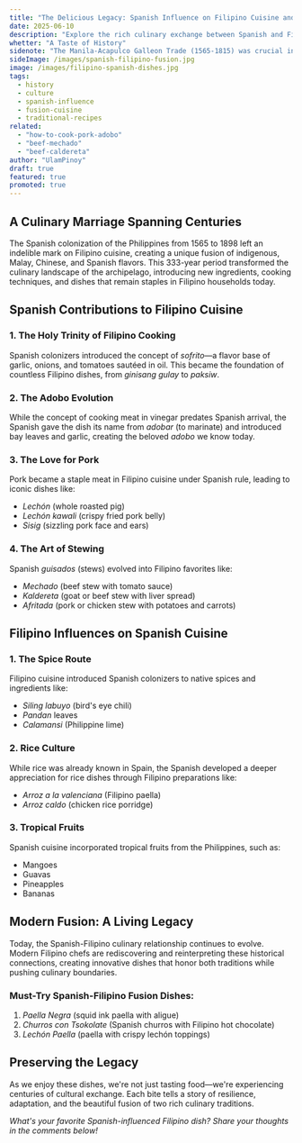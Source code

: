 ```yaml
---
title: "The Delicious Legacy: Spanish Influence on Filipino Cuisine and Vice Versa"
date: 2025-06-10
description: "Explore the rich culinary exchange between Spanish and Filipino cuisines, from adobo to lechón, and discover how centuries of colonization created a unique fusion of flavors that continues to evolve today."
whetter: "A Taste of History"
sidenote: "The Manila-Acapulco Galleon Trade (1565-1815) was crucial in the exchange of ingredients between Asia, the Americas, and Europe, creating the foundation of what we now know as Filipino cuisine."
sideImage: /images/spanish-filipino-fusion.jpg
image: /images/filipino-spanish-dishes.jpg
tags:
  - history
  - culture
  - spanish-influence
  - fusion-cuisine
  - traditional-recipes
related:
  - "how-to-cook-pork-adobo"
  - "beef-mechado"
  - "beef-caldereta"
author: "UlamPinoy"
draft: true
featured: true
promoted: true
---
```


## A Culinary Marriage Spanning Centuries

The Spanish colonization of the Philippines from 1565 to 1898 left an indelible mark on Filipino cuisine, creating a unique fusion of indigenous, Malay, Chinese, and Spanish flavors. This 333-year period transformed the culinary landscape of the archipelago, introducing new ingredients, cooking techniques, and dishes that remain staples in Filipino households today.

## Spanish Contributions to Filipino Cuisine

### 1. The Holy Trinity of Filipino Cooking

Spanish colonizers introduced the concept of _sofrito_—a flavor base of garlic, onions, and tomatoes sautéed in oil. This became the foundation of countless Filipino dishes, from _ginisang gulay_ to _paksiw_.

### 2. The Adobo Evolution

While the concept of cooking meat in vinegar predates Spanish arrival, the Spanish gave the dish its name from _adobar_ (to marinate) and introduced bay leaves and garlic, creating the beloved _adobo_ we know today.

### 3. The Love for Pork

Pork became a staple meat in Filipino cuisine under Spanish rule, leading to iconic dishes like:

- _Lechón_ (whole roasted pig)
- _Lechón kawali_ (crispy fried pork belly)
- _Sisig_ (sizzling pork face and ears)

### 4. The Art of Stewing

Spanish _guisados_ (stews) evolved into Filipino favorites like:

- _Mechado_ (beef stew with tomato sauce)
- _Kaldereta_ (goat or beef stew with liver spread)
- _Afritada_ (pork or chicken stew with potatoes and carrots)

## Filipino Influences on Spanish Cuisine

### 1. The Spice Route

Filipino cuisine introduced Spanish colonizers to native spices and ingredients like:

- _Siling labuyo_ (bird's eye chili)
- _Pandan_ leaves
- _Calamansi_ (Philippine lime)

### 2. Rice Culture

While rice was already known in Spain, the Spanish developed a deeper appreciation for rice dishes through Filipino preparations like:

- _Arroz a la valenciana_ (Filipino paella)
- _Arroz caldo_ (chicken rice porridge)

### 3. Tropical Fruits

Spanish cuisine incorporated tropical fruits from the Philippines, such as:

- Mangoes
- Guavas
- Pineapples
- Bananas

## Modern Fusion: A Living Legacy

Today, the Spanish-Filipino culinary relationship continues to evolve. Modern Filipino chefs are rediscovering and reinterpreting these historical connections, creating innovative dishes that honor both traditions while pushing culinary boundaries.

### Must-Try Spanish-Filipino Fusion Dishes:

1. _Paella Negra_ (squid ink paella with aligue)
2. _Churros con Tsokolate_ (Spanish churros with Filipino hot chocolate)
3. _Lechón Paella_ (paella with crispy lechón toppings)

## Preserving the Legacy

As we enjoy these dishes, we're not just tasting food—we're experiencing centuries of cultural exchange. Each bite tells a story of resilience, adaptation, and the beautiful fusion of two rich culinary traditions.

_What's your favorite Spanish-influenced Filipino dish? Share your thoughts in the comments below!_
